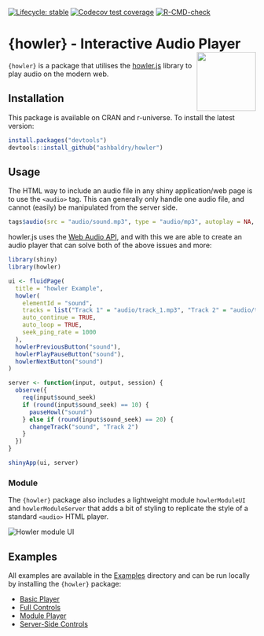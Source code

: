 
<!-- badges: start -->
[![Lifecycle: stable](https://img.shields.io/badge/lifecycle-stable-green.svg)](https://lifecycle.r-lib.org/articles/stages.html#stable)
[![Codecov test coverage](https://codecov.io/gh/ashbaldry/howler/branch/main/graph/badge.svg)](https://app.codecov.io/gh/ashbaldry/howler?branch=main)
[![R-CMD-check](https://github.com/ashbaldry/howler/actions/workflows/R-CMD-check.yaml/badge.svg)](https://github.com/ashbaldry/howler/actions/workflows/R-CMD-check.yaml)
<!-- badges: end -->

# {howler}  - Interactive Audio Player <img src="https://raw.githubusercontent.com/ashbaldry/howler/master/man/figures/logo.png" align="right" width="120"/>

`{howler}` is a package that utilises the [howler.js](https://github.com/goldfire/howler.js) library to play audio on the modern web. 

## Installation

This package is available on CRAN and r-universe. To install the latest version: 

```r
install.packages("devtools")
devtools::install_github("ashbaldry/howler")
```

## Usage

The HTML way to include an audio file in any shiny application/web page is to use the `<audio>` tag. This can generally only handle one audio file, and cannot (easily) be manipulated from the server side. 

```r
tags$audio(src = "audio/sound.mp3", type = "audio/mp3", autoplay = NA, controls = NA)
```

howler.js uses the [Web Audio API](https://webaudio.github.io/web-audio-api/), and with this we are able to create an audio player that can solve both of the above issues and more:

```r
library(shiny)
library(howler)

ui <- fluidPage(
  title = "howler Example",
  howler(
    elementId = "sound", 
    tracks = list("Track 1" = "audio/track_1.mp3", "Track 2" = "audio/track_2.mp3"),
    auto_continue = TRUE,
    auto_loop = TRUE,
    seek_ping_rate = 1000
  ),
  howlerPreviousButton("sound"),
  howlerPlayPauseButton("sound"),
  howlerNextButton("sound")
)

server <- function(input, output, session) {
  observe({
    req(input$sound_seek)
    if (round(input$sound_seek) == 10) {
      pauseHowl("sound")
    } else if (round(input$sound_seek) == 20) {
      changeTrack("sound", "Track 2")
    }
  })
}

shinyApp(ui, server)
```

### Module

The `{howler}` package also includes a lightweight module `howlerModuleUI` and `howlerModuleServer` that adds a bit of styling to replicate the style of a standard `<audio>` HTML player.

![Howler module UI](man/figures/howler_module.png)

## Examples

All examples are available in the [Examples](https://github.com/ashbaldry/howler/tree/main/inst/examples) directory and can be run locally by installing the `{howler}` package:

- [Basic Player](https://github.com/ashbaldry/howler/tree/main/inst/examples/basic)
- [Full Controls](https://github.com/ashbaldry/howler/tree/main/inst/examples/full)
- [Module Player](https://github.com/ashbaldry/howler/tree/main/inst/examples/module)
- [Server-Side Controls](https://github.com/ashbaldry/howler/tree/main/inst/examples/server)
